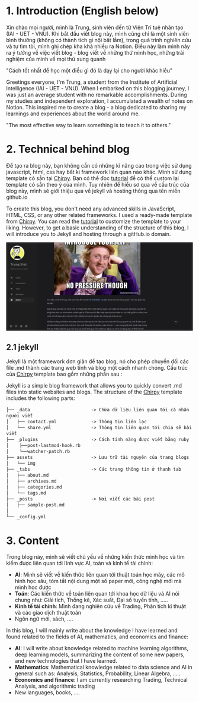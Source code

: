 
# 1. Introduction (English below) 

Xin chào mọi người, mình là Trung, sinh viên đến từ Viện Trí tuệ nhân tạo (IAI - UET - VNU). Khi bắt đầu viết blog này, mình cũng chỉ là một sinh viên bình thường (không có thành tích gì nội bật lắm), trong quá trình nghiên cứu và tự tìm tòi, mình ghi chép kha khá nhiều ra Notion. Điều này làm mình nảy ra ý tưởng về việc viết blog - blog viết về những thứ mình học, những trải nghiệm của mình về mọi thứ xung quanh 

"Cách tốt nhất để học một điều gì đó là dạy lại cho người khác hiểu" 

Greetings everyone, I'm Trung, a student from the Institute of Artificial Intelligence (IAI - UET - VNU). When I embarked on this blogging journey, I was just an average student with no remarkable accomplishments. During my studies and independent exploration, I accumulated a wealth of notes on Notion. This inspired me to create a blog - a blog dedicated to sharing my learnings and experiences about the world around me.

"The most effective way to learn something is to teach it to others."

# 2. Technical behind blog

Để tạo ra blog này, bạn không cần có những kĩ năng cao trong việc sử dụng javascript, html, css hay bất kì framework liên quan nào khác. Mình sử dụng template có sẵn tại [Chirpy](https://github.com/cotes2020/jekyll-theme-chirpy/). Bạn có thể đọc [tutorial](https://www.youtube.com/watch?v=m1RYsmOMPLs) để có thể custom lại template có sẵn theo ý của mình. Tuy nhiên để hiểu sơ qua về cấu trúc của blog này, mình sẽ giới thiệu qua về jekyll và hosting thông qua tên miền github.io

To create this blog, you don't need any advanced skills in JavaScript, HTML, CSS, or any other related frameworks. I used a ready-made template from [Chirpy](https://github.com/cotes2020/jekyll-theme-chirpy/). You can read the [tutorial](https://www.youtube.com/watch?v=m1RYsmOMPLs) to customize the template to your liking.  However, to get a basic understanding of the structure of this blog, I will introduce you to Jekyll and hosting through a gitHub.io domain.

![intro](/assets/img/intro.png)


## 2.1 jekyll 
Jekyll là một framework đơn giản để tạo blog, nó cho phép chuyển đổi các file .md thành các trang web tĩnh và blog một cách nhanh chóng. Cấu trúc của [Chirpy](https://github.com/cotes2020/jekyll-theme-chirpy/) template bao gồm những phần sau : 

Jekyll is a simple blog framework that allows you to quickly convert .md files into static websites and blogs. The structure of the [Chirpy](https://github.com/cotes2020/jekyll-theme-chirpy/) template includes the following parts:

```
├── _data                       -> Chứa dữ liệu liên quan tới cá nhân người viết
│   ├── contact.yml             -> Thông tin liên lạc 
│   └── share.yml               -> Thông tin liên quan tới chia sẻ bài viết
├── _plugins                    -> Cách tính năng được viết bằng ruby 
│    ├──post-lastmod-hook.rb    
│    └──watcher-patch.rb
├── assets                      -> Lưu trữ tài nguyên của trang blogs
│   └── img
├── _tabs                       -> Các trang thông tin ở thanh tab 
│   ├── about.md
│   ├── archives.md
│   ├── categories.md
│   └── tags.md
├── _posts                      -> Nơi viết các bài post
│   ├── sample-post.md
│   
└── _config.yml
```

# 3. Content 

Trong blog này, mình sẽ viết chủ yếu về những kiến thức mình học và tìm kiếm được liên quan tới lĩnh vực AI, toán và kinh tế tài chính: 
- **AI**: Mình sẽ viết về kiến thức liên quan tới thuật toán học máy, các mô hình học sâu, tóm tắt nội dung một số paper mới, công nghệ mới mà mình học được 
- **Toán**: Các kiến thức về toán liên quan tới khoa học dữ liệu và AI nói chung như: Giải tích, Thống kê, Xác suất, Đại số tuyến tính, ..... 
- **Kinh tế tài chính**: Mình đang nghiên cứu về Trading, Phân tích kĩ thuật và các giao dịch thuật toán 
- Ngôn ngữ mới, sách, ....  

In this blog, I will mainly write about the knowledge I have learned and found related to the fields of AI, mathematics, and economics and finance:

- **AI**: I will write about knowledge related to machine learning algorithms, deep learning models, summarizing the content of some new papers, and new technologies that I have learned.
- **Mathematics**: Mathematical knowledge related to data science and AI in general such as: Analysis, Statistics, Probability, Linear Algebra, .....
- **Economics and finance**: I am currently researching Trading, Technical Analysis, and algorithmic trading
- New languages, books, ....
